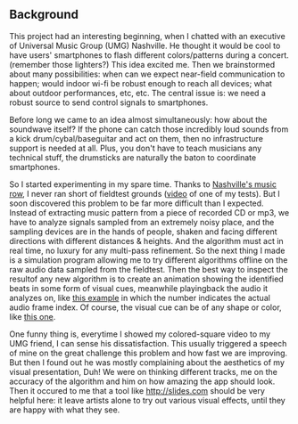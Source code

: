 Background
----------
This project had an interesting beginning, when I chatted with an executive of Universal Music Group (UMG) Nashville.
He thought it would be cool to have users' smartphones to flash different colors/patterns during a concert.
(remember those lighters?) This idea excited me. Then we brainstormed about many possibilities: when can we
expect near-field communication to happen; would indoor wi-fi be robust enough to reach all devices; what about
outdoor performances, etc, etc. The central issue is: we need a robust source to send control signals to smartphones.

Before long we came to an idea almost simultaneously: how about the soundwave itself? If the phone can catch those
incredibly loud sounds from a kick drum/cybal/baseguitar and act on them, then no infrastructure support is needed
at all. Plus, you don't have to teach musicians any technical stuff, the drumsticks are naturally the baton to 
coordinate smartphones.

So I started experimenting in my spare time. Thanks to [Nashville's music row](http://www.musicrow.com/), I never 
ran short of fieldtest grounds ([video](http://www.youtube.com/watch?v=qOe9eqCobt0) of one of my tests). But I soon
discovered this problem to be far more difficult than I expected. Instead of extracting music pattern from a piece of
recorded CD or mp3, we have to analyze signals sampled from an extremely noisy place, and the sampling devices are
in the hands of people, shaken and facing different directions with different distances & heights. And the algorithm must
act in real time, no luxury for any multi-pass refinement. So the next thing I made is a simulation program allowing me
to try different algorithms offline on the raw audio data sampled from the fieldtest. Then the best way to inspect the 
resultof any new algorithm is to create an animation showing the identified beats in some form of visual cues, meanwhile
playingback the audio it analyzes on, like [this example](http://www.youtube.com/watch?v=NYHUAHZvB6M) in which the
number indicates the actual audio frame index. Of course, the visual cue can be of any shape or color, like 
[this one](http://www.youtube.com/watch?v=cPQ_A8HPJp4).

One funny thing is, everytime I showed my colored-square video to my UMG friend, I can sense his dissatisfaction. 
This usually triggered a speech of mine on the great challenge this problem and how fast we are improving. But then I
found out he was mostly complaining about the aesthetics of my visual presentation, Duh! We were on thinking different 
tracks, me on the accuracy of the algorithm and him on how amazing the app should look. Then it occured to me that a
tool like http://slides.com should be very helpful here: it leave artists alone to try out various visual effects,
until they are happy with what they see.

